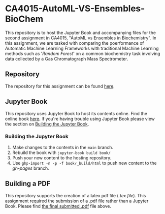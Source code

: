 # CA4015-AutoML-VS-Ensembles-BioChem
This repository is to host the Jupyter Book and accompanying files for the second assignment in CA4015, "AutoML vs Ensembles in Biochemistry".
In this assignment, we are tasked with comparing the poerformance of Automatic Machine Learning Frameworks with traditional Machine Learning methods
such as '*Random Forest*' on a common biochemistry task involving data collected by a Gas Chromatograph Mass Spectrometer.

## Repository
The repository for this assignment can be found [here](https://github.com/scummins00/CA4015-AutoML-VS-Ensembles-BioChem).

## Jupyter Book
This repository uses Jupyter Book to host its contents online. Find the online book [here](https://scummins00.github.io/CA4015-AutoML-VS-Ensembles-BioChem/).
If you're having trouble using Jupyter Book please view the section on [Building the Jupyter Book](#building-the-jupyter-book).

### Building the Jupyter Book
1. Make changes to the contents in the `main` branch.
2. Rebuild the book with `jupyter-book build book/`
3. Push your new content to the hosting repository.
4. Use `ghp-import -n -p -f book/_build/html` to push new content to the *gh-pages* branch.

## Building a PDF
This repository supports the creation of a latex pdf file (*.tex file*). This assignment required the submission of a .pdf file rather than a Jupyter Book.
Please find [the final submitted .pdf](https://github.com/scummins00/CA4015-AutoML-VS-Ensembles-BioChem/blob/main/ca4015_assignment_2.pdf) file above.